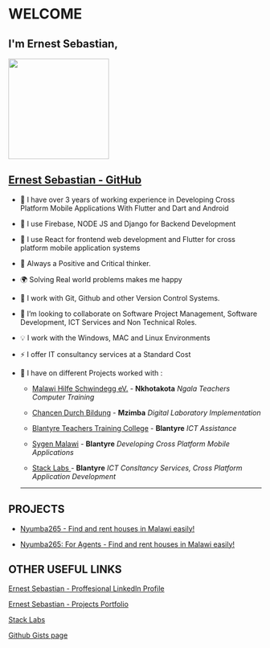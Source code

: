 # WELCOME
## I'm Ernest Sebastian,
<img src="https://user-images.githubusercontent.com/42617594/166211684-ec23a3d4-2dcd-437c-8a6a-a9d2f4b6c76a.jpg" height=200 width=200/>

<!-- [![Ashutosh's github activity graph](https://github-readme-activity-graph.cyclic.app/graph?username=Xebastian)](https://github.com/ashutosh00710/github-readme-activity-graph)
 -->
## <a href="https://github.com/Xebastian" title="GitHub Profile">Ernest Sebastian - GitHub</a>
- 🌱 I have over 3 years of working experience in Developing Cross Platform Mobile Applications With Flutter and Dart and Android
- 🙌 I use Firebase, NODE JS and Django for Backend Development 
- 🧩 I use React for frontend web development and Flutter for cross platform mobile application systems
- 🙂 Always a Positive and Critical thinker. 
- 🌍 Solving Real world problems makes me happy
- 🧩 I work with Git, Github and other Version Control Systems.
- 💞️ I’m looking to collaborate on Software Project Management, Software Development, ICT Services and Non Technical Roles.
- 💡 I work with the Windows, MAC and Linux Environments
- ⚡ I offer IT consultancy services at a Standard Cost 
- 🎒 I have on different Projects worked with :

  * <a href="https://malawi-hilfe-schwindegg.de/" title="Home M-HS. eV.">Malawi Hilfe Schwindegg eV.</a> - <b>Nkhotakota</b><i> Ngala Teachers Computer Training</i>
  
  * <a href="https://www.chancendurchbildung.de/" title="CdB eV.">Chancen Durch Bildung</a> - <b>Mzimba</b> <i>Digital Laboratory Implementation</i>
  
  * <a href="https://blantyrettc.wordpress.com" title="Blantyre Teachers Training College - Achieving Excellence">Blantyre Teachers Training College</a> - <b>Blantyre</b>  <i>ICT Assistance</i>
  
  * <a href="https://sygenmw.com/" title="Sygen Malawi - Tech Simplified">Sygen Malawi</a> - <b>Blantyre</b> <i> Developing Cross Platform Mobile Applications </i>
  
  * <a href="[https://stacksystemsmw.000webhostapp.com/Home.html](https://github.com/Stacklabsmw)" title="Stacklabs">Stack Labs </a>- <b>Blantyre</b> <i> ICT Consltancy Services, Cross Platform Application Development </i>
  __________________________________________ 
## PROJECTS
 <ul><li> <a href="https://play.google.com/store/apps/details?id=com.stacklabs.nyumba" title="Nyumba Mobile App">Nyumba265 - Find and rent houses in Malawi easily!</a></li></ul>
  <ul><li> <a href="https://play.google.com/store/apps/details?id=com.stacklabs.nyumba_agent" title="Nyumba For Agents and Landlords App">Nyumba265: For Agents - Find and rent houses in Malawi easily!</a></li></ul>
  
## OTHER USEFUL LINKS
  
  <a href="https://linkedin.com/in/sebastianernest" title="Linkedin Profile">Ernest Sebastian - Proffesional LinkedIn Profile</a>
  
  <a href="https://ernestsebastian.nicepage.io" title="Projects Portfolio">Ernest Sebastian - Projects Portfolio</a>
  
  <a href="https://github.com/Stacklabsmw" title="Stack Systems Website">Stack Labs </a>
 
  <a href="https://gist.github.com/XeBastian/" title="Github Gists">Github Gists page</a>
  
<!-- [![GitHub Streak](https://streak-stats.demolab.com?user=Xebastian&theme=dark&border_radius=11&ring=DD0000)](https://git.io/streak-stats) -->
 <!---
XeBastian/XeBastian is a ✨ special ✨ repository because its `README.md` (this file) appears on your GitHub profile.
You can click the Preview link to take a look at your changes.
--->

